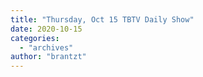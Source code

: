 ```yaml
---
title: "Thursday, Oct 15 TBTV Daily Show"
date: 2020-10-15
categories: 
  - "archives"
author: "brantzt"
---
```



